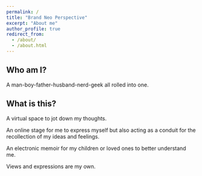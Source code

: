 ```yaml
---
permalink: /
title: "Brand Neo Perspective"
excerpt: "About me"
author_profile: true
redirect_from: 
  - /about/
  - /about.html
---
```


Who am I?
---------

A man-boy-father-husband-nerd-geek all rolled into one. 


What is this?
-------------

A virtual space to jot down my thoughts.

An online stage for me to express myself but also acting as a conduit for the recollection of my ideas and feelings.

An electronic memoir for my children or loved ones to better understand me.

Views and expressions are my own. 

